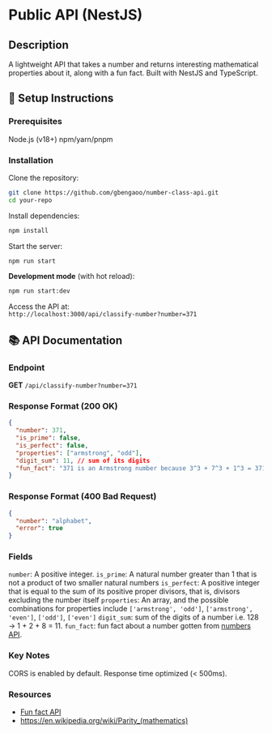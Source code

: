 # Public API (NestJS)

## Description

A lightweight API that takes a number and returns interesting mathematical properties about it, along with a fun fact. Built with NestJS and TypeScript.

## :rocket: Setup Instructions

### Prerequisites

Node.js (v18+)
npm/yarn/pnpm

### Installation

Clone the repository:

```bash
git clone https://github.com/gbengaoo/number-class-api.git
cd your-repo
```

Install dependencies:

```bash
npm install
```

Start the server:

```bash
npm run start
```

**Development mode** (with hot reload):

```bash
npm run start:dev
```

Access the API at:  
 `http://localhost:3000/api/classify-number?number=371`

## :books: API Documentation

### Endpoint

**GET** `/api/classify-number?number=371`

### Response Format (200 OK)

```json
{
  "number": 371,
  "is_prime": false,
  "is_perfect": false,
  "properties": ["armstrong", "odd"],
  "digit_sum": 11, // sum of its digits
  "fun_fact": "371 is an Armstrong number because 3^3 + 7^3 + 1^3 = 371" //gotten from the numbers API
}
```

### Response Format (400 Bad Request)

```json
{
  "number": "alphabet",
  "error": true
}
```

### Fields

`number`: A positive integer.
`is_prime`: A natural number greater than 1 that is not a product of two smaller natural numbers
`is_perfect`: A positive integer that is equal to the sum of its positive proper divisors, that is, divisors excluding the number itself
`properties`: An array, and the possible combinations for properties include `['armstrong', 'odd']`, `['armstrong', 'even']`, `['odd']`, `['even']`
`digit_sum`: sum of the digits of a number i.e. 128 -> 1 + 2 + 8 = 11.
`fun_fact`: fun fact about a number gotten from [numbers API](http://numbersapi.com/#42).

### Key Notes

CORS is enabled by default.
Response time optimized (< 500ms).

### Resources

- [Fun fact API](http://numbersapi.com/#42)
- https://en.wikipedia.org/wiki/Parity_(mathematics)
